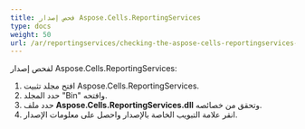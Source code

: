 ```yaml
---
title: فحص إصدار Aspose.Cells.ReportingServices
type: docs
weight: 50
url: /ar/reportingservices/checking-the-aspose-cells-reportingservices-version/
---
```


لفحص إصدار Aspose.Cells.ReportingServices:

1. افتح مجلد تثبيت Aspose.Cells.ReportingServices.
1. حدد المجلد "Bin" وافتحه.
1. حدد ملف **Aspose.Cells.ReportingServices.dll** وتحقق من خصائصه.
1. انقر علامة التبويب الخاصة بالإصدار واحصل على معلومات الإصدار.
